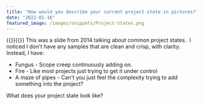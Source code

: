 ```yaml
---
title: "How would you describe your current project state in pictures?"
date: "2022-01-16"
featured_image: /images/snippets/Project-States.png
---
```

{{<featuredimage class="inline-feature-image">}}{{</featuredimage>}}
This was a slide from 2014 talking about common project states.  I noticed I don't have any samples that are clean and crisp, with clarity.  Instead, I have:

- Fungus - Scope creep continuously adding on.
- Fire - Like most projects just trying to get it under control
- A maze of pipes - Can't you just feel the complexity trying to add something into the project?


What does your project state look like?
